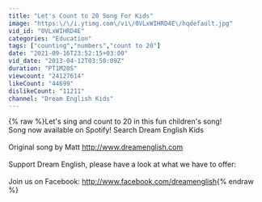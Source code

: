 ```yaml
---
title: "Let's Count to 20 Song For Kids"
image: "https:\/\/i.ytimg.com\/vi\/0VLxWIHRD4E\/hqdefault.jpg"
vid_id: "0VLxWIHRD4E"
categories: "Education"
tags: ["counting","numbers","count to 20"]
date: "2021-09-16T23:52:15+03:00"
vid_date: "2013-04-12T03:50:09Z"
duration: "PT1M20S"
viewcount: "24127614"
likeCount: "44699"
dislikeCount: "11211"
channel: "Dream English Kids"
---
```

{% raw %}Let's sing and count to 20 in this fun children's song!<br /> Song now available on Spotify! Search Dream English Kids<br /><br />Original song by Matt <a rel="nofollow" target="blank" href="http://www.dreamenglish.com">http://www.dreamenglish.com</a> <br /><br />Support Dream English, please have a look at what we have to offer:<br /><br />Join us on Facebook: <a rel="nofollow" target="blank" href="http://www.facebook.com/dreamenglish">http://www.facebook.com/dreamenglish</a>{% endraw %}
